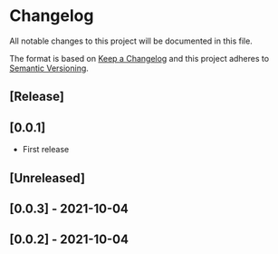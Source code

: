 # Changelog

All notable changes to this project will be documented in this file.

The format is based on [Keep a Changelog](http://keepachangelog.com/en/1.0.0/)
and this project adheres to [Semantic Versioning](http://semver.org/spec/v2.0.0.html).

## [Release]

## [0.0.1]

- First release

## [Unreleased]

## [0.0.3] - 2021-10-04

## [0.0.2] - 2021-10-04
